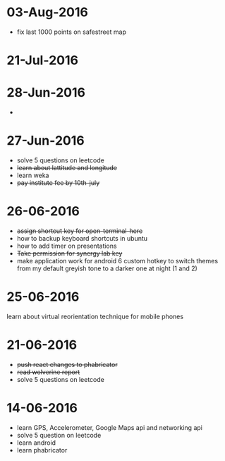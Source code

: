 # 03-Aug-2016
- fix last 1000 points on safestreet map
# 21-Jul-2016

# 28-Jun-2016
-  
# 27-Jun-2016
- solve 5 questions on leetcode
- ~~learn about lattitude and longitude~~
- learn weka
- ~~pay institute fee by 10th-july~~

# 26-06-2016
- ~~assign shortcut key for open-terminal-here~~
- how to backup keyboard shortcuts in ubuntu
- how to add timer on presentations
- ~~Take permission for synergy lab key~~
- make application work for android 6
 custom hotkey to switch themes from my default greyish tone to a darker one at night (1 and 2)

# 25-06-2016
learn about virtual reorientation technique for mobile phones

# 21-06-2016
- ~~push react changes to phabricator~~
- ~~read wolverine report~~
- solve 5 questions on leetcode

# 14-06-2016
- learn GPS, Accelerometer, Google Maps api and networking api
- solve 5 question on leetcode
- learn android
- learn phabricator



